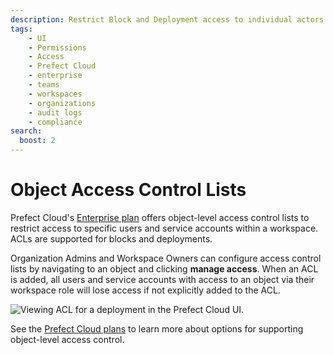 ```yaml
---
description: Restrict Block and Deployment access to individual actors within a workspace. 
tags:
    - UI
    - Permissions
    - Access
    - Prefect Cloud
    - enterprise
    - teams
    - workspaces
    - organizations
    - audit logs
    - compliance
search:
  boost: 2
---
```


# Object Access Control Lists <span class="badge cloud"></span></span> <span class="badge enterprise"></span>

Prefect Cloud's [Enterprise plan](https://www.prefect.io/pricing) offers object-level access control lists to restrict access to specific users and service accounts within a workspace. ACLs are supported for blocks and deployments.

Organization Admins and Workspace Owners can configure access control lists by navigating to an object and clicking **manage access**. When an ACL is added, all users and service accounts with access to an object via their workspace role will lose access if not explicitly added to the ACL.

![Viewing ACL for a deployment in the Prefect Cloud UI.](/img/ui/access-control.png)


See the [Prefect Cloud plans](https://www.prefect.io/pricing) to learn more about options for supporting object-level access control.

